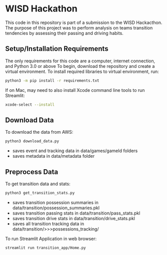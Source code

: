 # WISD Hackathon
This code in this repository is part of a submission to the WISD Hackacthon. The purpose of this project was to perform analysis on teams transition tendencies by assessing their passing and driving habits.


## Setup/Installation Requirements
The only requirements for this code are a computer, internet connection, and Python 3.0 or above
To begin, download the repository and create a virtual environment. 
To install required libraries to virtual environment, run: 
```bash
python3 -m pip install -r requirements.txt
```
If on Mac, may need to also install Xcode command line tools to run Streamlit:
```bash
xcode-select --install
```

## Download Data
To download the data from AWS:
```bash
python3 download_data.py
```
* saves event and tracking data in data/games/gameId folders
* saves metadata in data/metadata folder

## Preprocess Data
To get transition data and stats:
```bash
python3 get_transition_stats.py
```
* saves transition possession summaries in data/transition/possession_summaries.pkl
* saves transition passing stats in data/transition/pass_stats.pkl
* saves transition drive stats in data/transition/drive_stats.pkl
* saves all transition tracking data in data/transition/>>>possessions_tracking/


To run Streamlit Application in web browser:
```bash
streamlit run transition_app/Home.py
```

